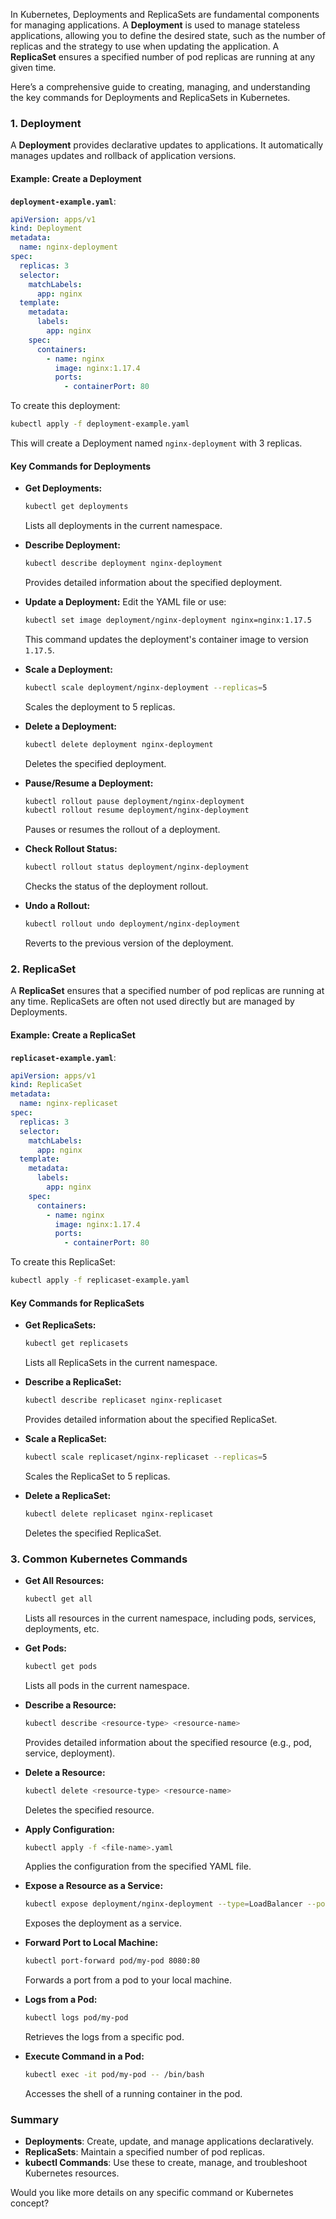In Kubernetes, Deployments and ReplicaSets are fundamental components for managing applications. A **Deployment** is used to manage stateless applications, allowing you to define the desired state, such as the number of replicas and the strategy to use when updating the application. A **ReplicaSet** ensures a specified number of pod replicas are running at any given time.

Here’s a comprehensive guide to creating, managing, and understanding the key commands for Deployments and ReplicaSets in Kubernetes.

### 1. **Deployment**

A **Deployment** provides declarative updates to applications. It automatically manages updates and rollback of application versions.

#### Example: Create a Deployment

**`deployment-example.yaml`**:
```yaml
apiVersion: apps/v1
kind: Deployment
metadata:
  name: nginx-deployment
spec:
  replicas: 3
  selector:
    matchLabels:
      app: nginx
  template:
    metadata:
      labels:
        app: nginx
    spec:
      containers:
        - name: nginx
          image: nginx:1.17.4
          ports:
            - containerPort: 80
```

To create this deployment:

```sh
kubectl apply -f deployment-example.yaml
```

This will create a Deployment named `nginx-deployment` with 3 replicas.

#### Key Commands for Deployments

- **Get Deployments:**
  ```sh
  kubectl get deployments
  ```
  Lists all deployments in the current namespace.

- **Describe Deployment:**
  ```sh
  kubectl describe deployment nginx-deployment
  ```
  Provides detailed information about the specified deployment.

- **Update a Deployment:**
  Edit the YAML file or use:
  ```sh
  kubectl set image deployment/nginx-deployment nginx=nginx:1.17.5
  ```
  This command updates the deployment's container image to version `1.17.5`.

- **Scale a Deployment:**
  ```sh
  kubectl scale deployment/nginx-deployment --replicas=5
  ```
  Scales the deployment to 5 replicas.

- **Delete a Deployment:**
  ```sh
  kubectl delete deployment nginx-deployment
  ```
  Deletes the specified deployment.

- **Pause/Resume a Deployment:**
  ```sh
  kubectl rollout pause deployment/nginx-deployment
  kubectl rollout resume deployment/nginx-deployment
  ```
  Pauses or resumes the rollout of a deployment.

- **Check Rollout Status:**
  ```sh
  kubectl rollout status deployment/nginx-deployment
  ```
  Checks the status of the deployment rollout.

- **Undo a Rollout:**
  ```sh
  kubectl rollout undo deployment/nginx-deployment
  ```
  Reverts to the previous version of the deployment.

### 2. **ReplicaSet**

A **ReplicaSet** ensures that a specified number of pod replicas are running at any time. ReplicaSets are often not used directly but are managed by Deployments.

#### Example: Create a ReplicaSet

**`replicaset-example.yaml`**:
```yaml
apiVersion: apps/v1
kind: ReplicaSet
metadata:
  name: nginx-replicaset
spec:
  replicas: 3
  selector:
    matchLabels:
      app: nginx
  template:
    metadata:
      labels:
        app: nginx
    spec:
      containers:
        - name: nginx
          image: nginx:1.17.4
          ports:
            - containerPort: 80
```

To create this ReplicaSet:

```sh
kubectl apply -f replicaset-example.yaml
```

#### Key Commands for ReplicaSets

- **Get ReplicaSets:**
  ```sh
  kubectl get replicasets
  ```
  Lists all ReplicaSets in the current namespace.

- **Describe a ReplicaSet:**
  ```sh
  kubectl describe replicaset nginx-replicaset
  ```
  Provides detailed information about the specified ReplicaSet.

- **Scale a ReplicaSet:**
  ```sh
  kubectl scale replicaset/nginx-replicaset --replicas=5
  ```
  Scales the ReplicaSet to 5 replicas.

- **Delete a ReplicaSet:**
  ```sh
  kubectl delete replicaset nginx-replicaset
  ```
  Deletes the specified ReplicaSet.

### 3. **Common Kubernetes Commands**

- **Get All Resources:**
  ```sh
  kubectl get all
  ```
  Lists all resources in the current namespace, including pods, services, deployments, etc.

- **Get Pods:**
  ```sh
  kubectl get pods
  ```
  Lists all pods in the current namespace.

- **Describe a Resource:**
  ```sh
  kubectl describe <resource-type> <resource-name>
  ```
  Provides detailed information about the specified resource (e.g., pod, service, deployment).

- **Delete a Resource:**
  ```sh
  kubectl delete <resource-type> <resource-name>
  ```
  Deletes the specified resource.

- **Apply Configuration:**
  ```sh
  kubectl apply -f <file-name>.yaml
  ```
  Applies the configuration from the specified YAML file.

- **Expose a Resource as a Service:**
  ```sh
  kubectl expose deployment/nginx-deployment --type=LoadBalancer --port=80
  ```
  Exposes the deployment as a service.

- **Forward Port to Local Machine:**
  ```sh
  kubectl port-forward pod/my-pod 8080:80
  ```
  Forwards a port from a pod to your local machine.

- **Logs from a Pod:**
  ```sh
  kubectl logs pod/my-pod
  ```
  Retrieves the logs from a specific pod.

- **Execute Command in a Pod:**
  ```sh
  kubectl exec -it pod/my-pod -- /bin/bash
  ```
  Accesses the shell of a running container in the pod.

### Summary

- **Deployments**: Create, update, and manage applications declaratively.
- **ReplicaSets**: Maintain a specified number of pod replicas.
- **kubectl Commands**: Use these to create, manage, and troubleshoot Kubernetes resources.

Would you like more details on any specific command or Kubernetes concept?
